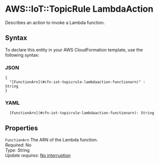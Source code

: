 # AWS::IoT::TopicRule LambdaAction<a name="aws-properties-iot-topicrule-lambdaaction"></a>

Describes an action to invoke a Lambda function\.

## Syntax<a name="aws-properties-iot-topicrule-lambdaaction-syntax"></a>

To declare this entity in your AWS CloudFormation template, use the following syntax:

### JSON<a name="aws-properties-iot-topicrule-lambdaaction-syntax.json"></a>

```
{
  "[FunctionArn](#cfn-iot-topicrule-lambdaaction-functionarn)" : String
}
```

### YAML<a name="aws-properties-iot-topicrule-lambdaaction-syntax.yaml"></a>

```
  [FunctionArn](#cfn-iot-topicrule-lambdaaction-functionarn): String
```

## Properties<a name="aws-properties-iot-topicrule-lambdaaction-properties"></a>

`FunctionArn` <a name="cfn-iot-topicrule-lambdaaction-functionarn"></a>
The ARN of the Lambda function\.  
_Required_: No  
_Type_: String  
_Update requires_: [No interruption](https://docs.aws.amazon.com/AWSCloudFormation/latest/UserGuide/using-cfn-updating-stacks-update-behaviors.html#update-no-interrupt)
